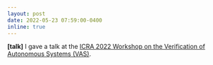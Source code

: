 ```yaml
---
layout: post
date: 2022-05-23 07:59:00-0400
inline: true
---
```



**[talk]** I gave a talk at the [ICRA 2022 Workshop on the Verification of Autonomous Systems (VAS)](https://robotistry.org/vaswg/ICRA22_Workshop/).
